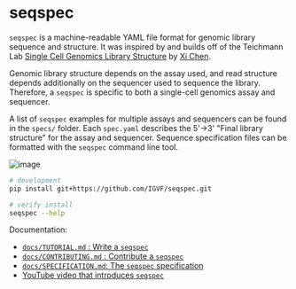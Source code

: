 # seqspec

`seqspec` is a machine-readable YAML file format for genomic library sequence and structure. It was inspired by and builds off of the Teichmann Lab [Single Cell Genomics Library Structure](https://github.com/Teichlab/scg_lib_structs) by [Xi Chen](https://github.com/dbrg77).

Genomic library structure depends on the assay used, and read structure depends additionally on the sequencer used to sequence the library. Therefore, a `seqspec` is specific to both a single-cell genomics assay and sequencer. 

A list of `seqspec` examples for multiple assays and sequencers can be found in the `specs/` folder. Each `spec.yaml` describes the 5'->3' "Final library structure" for the assay and sequencer. Sequence specification files can be formatted with the `seqspec` command line tool.

<img alt="image" src="https://github.com/IGVF/seqspec/assets/10369156/c314d7ee-c517-4137-ab48-b10d5ad08304">

```bash
# development
pip install git+https://github.com/IGVF/seqspec.git

# verify install
seqspec --help
```

Documentation:

- [`docs/TUTORIAL.md` : Write a `seqspec`](docs/TUTORIAL.md)
- [`docs/CONTRIBUTING.md` : Contribute a `seqspec`](docs/CONTRIBUTING.md)
- [`docs/SPECIFICATION.md`: The `seqspec` specification](docs/SPECIFICATION.md)
- [YouTube video that introduces `seqspec`](https://youtu.be/NSj6Vpzy8tU)
